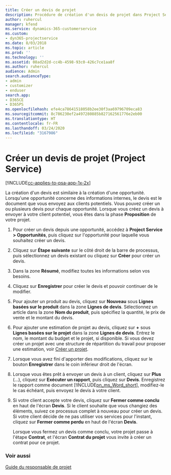```yaml
---
title: Créer un devis de projet
description: Procédure de création d'un devis de projet dans Project Service
author: ruhercul
manager: kfend
ms.service: dynamics-365-customerservice
ms.custom:
- dyn365-projectservice
ms.date: 8/03/2018
ms.topic: article
ms.prod: ''
ms.technology: ''
ms.assetid: 08ad2d2d-cc4b-4598-93c0-426c7ce1aa8f
ms.author: ruhercul
audience: Admin
search.audienceType:
- admin
- customizer
- enduser
search.app:
- D365CE
- D365PS
ms.openlocfilehash: efe4ca78641518058b2ee30f3aa69796709eca83
ms.sourcegitcommit: 8c786230ef2a497280885b827162561776e2eb00
ms.translationtype: HT
ms.contentlocale: fr-FR
ms.lasthandoff: 03/24/2020
ms.locfileid: "3167986"
---
```

# <a name="create-a-project-quote-project-service"></a>Créer un devis de projet (Project Service)

[!INCLUDE[cc-applies-to-psa-app-1x-2x](../includes/cc-applies-to-psa-app-1x-2x.md)]

La création d'un devis est similaire à la création d'une opportunité. Lorsqu'une opportunité concerne des informations internes, le devis est le document que vous envoyez aux clients potentiels. Vous pouvez créer un ou plusieurs devis pour chaque opportunité. Lorsque vous créez un devis à envoyer à votre client potentiel, vous êtes dans la phase **Proposition** de votre projet.  
  
1. Pour créer un devis depuis une opportunité, accédez à **Project Service > Opportunités**, puis cliquez sur l'opportunité pour laquelle vous souhaitez créer un devis.  
  
2. Cliquez sur **Étape suivante** sur le côté droit de la barre de processus, puis sélectionnez un devis existant ou cliquez sur **Créer** pour créer un devis.  
  
3. Dans la zone **Résumé**, modifiez toutes les informations selon vos besoins.  
  
4. Cliquez sur **Enregistrer** pour créer le devis et pouvoir continuer de le modifier.  
  
5. Pour ajouter un produit au devis, cliquez sur **Nouveau** sous **Lignes basées sur le produit** dans la zone **Lignes de devis**. Sélectionnez un article dans la zone **Nom du produit**, puis spécifiez la quantité, le prix de vente et le montant du devis.  
  
6. Pour ajouter une estimation de projet au devis, cliquez sur **+** sous **Lignes basées sur le projet** dans la zone **Lignes de devis**. Entrez le nom, le montant du budget et le projet, si disponible. Si vous devez créer un projet avec une structure de répartition du travail pour proposer une estimation, voir [Créer un projet](../project-service/create-project.md).  
  
7. Lorsque vous avez fini d'apporter des modifications, cliquez sur le bouton **Enregistrer** dans le coin inférieur droit de l'écran.  
  
8. Lorsque vous êtes prêt à envoyer un devis à un client, cliquez sur **Plus** (…), cliquez sur **Exécuter un rapport**, puis cliquez sur **Devis**. Enregistrez le rapport comme document [!INCLUDE[pn_ms_Word_short](../includes/pn-ms-word-short.md)], modifiez-le le cas échéant, puis envoyez le devis à votre client.  
  
9. Si votre client accepte votre devis, cliquez sur **Fermer comme conclu** en haut de l'écran **Devis**. Si le client souhaite que vous changiez des éléments, suivez ce processus complet à nouveau pour créer un devis. Si votre client décide de ne pas utiliser vos services pour l'instant, cliquez sur **Fermer comme perdu** en haut de l'écran **Devis**.  
  
   Lorsque vous fermez un devis comme conclu, votre projet passe à l'étape **Contrat**, et l'écran **Contrat du projet** vous invite à créer un contrat pour ce projet.  
  
### <a name="see-also"></a>Voir aussi  
 [Guide du responsable de projet](../project-service/account-manager-guide.md)
